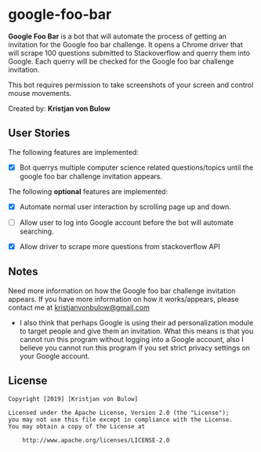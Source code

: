 # google-foo-bar

**Google Foo Bar** is a bot that will automate the process of getting an invitation for the Google foo bar challenge.
It opens a Chrome driver that will scrape 100 questions submitted to Stackoverflow and querry them into Google.
Each querry will be checked for the Google foo bar challenge invitation.

This bot requires permission to take screenshots of your screen and control mouse movements.

Created by: **Kristjan von Bulow**

## User Stories

The following features are implemented:
* [x] Bot querrys multiple computer science related questions/topics until the google foo bar challenge invitation appears.

The following **optional** features are implemented:
* [x] Automate normal user interaction by scrolling page up and down.
* [ ] Allow user to log into Google account before the bot will automate searching.
* [x] Allow driver to scrape more questions from stackoverflow API


## Notes

Need more information on how the Google foo bar challenge invitation appears. If you have more information on how it works/appears,
please contact me at kristjanvonbulow@gmail.com

- I also think that perhaps Google is using their ad personalization module to target people and give them an invitation. What this means is that you cannot run this program without logging into a Google account, also I believe you cannot run this program if you set strict privacy settings on your Google account. 

## License

    Copyright [2019] [Kristjan von Bulow]

    Licensed under the Apache License, Version 2.0 (the "License");
    you may not use this file except in compliance with the License.
    You may obtain a copy of the License at

        http://www.apache.org/licenses/LICENSE-2.0
